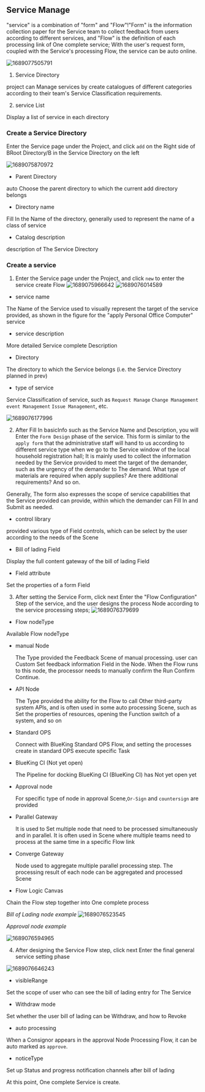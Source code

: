  ## Service Manage 

 "service" is a combination of "form" and "Flow"!"Form" is the information collection paper for the Service team to collect feedback from users according to different services, and "Flow" is the definition of each processing link of One complete service; With the user's request form, coupled with the Service's processing Flow, the service can be auto online. 

 ![1689077505791](image/project-services/1689077505791.png) 

 1. Service Directory 

   project can Manage services by create catalogues of different categories according to their team's Service Classification requirements. 

 2. service List 

   Display a list of service in each directory 

 ### Create a Service Directory 

 Enter the Service page under the Project, and click `add` on the Right side of BRoot Directory/B in the Service Directory on the left 

 ![1689075870972](../QuickStart/image/service_admin_02/1689075870972.png) 

 - Parent Directory 

  auto Choose the parent directory to which the current add directory belongs 

 - Directory name 

  Fill In the Name of the directory, generally used to represent the name of a class of service 

 - Catalog description 

  description of The Service Directory 

 ### Create a service 

 1. Enter the Service page under the Project, and click `new` to enter the service create Flow 
   ![1689075966642](../QuickStart/image/service_admin_03/1689075966642.png) 
   ![1689076014589](../QuickStart/image/service_admin_03/1689076014589.png) 

 - service name 

  The Name of the Service used to visually represent the target of the service provided, as shown in the figure for the "apply Personal Office Computer" service 

 - service description 

  More detailed Service complete Description 

 - Directory 

  The directory to which the Service belongs (i.e. the Service Directory planned in prev) 

 - type of service 

  Service Classification of service, such as `Request Manage` `Change Management` `event Management` `Issue Management`, etc. 

 ![1689076177996](../QuickStart/image/service_admin_03/1689076177996.png) 

 2. After Fill In basicInfo such as the Service Name and Description, you will Enter the `Form Design` phase of the service. This form is similar to the `apply form` that the administrative staff will hand to us according to different service type when we go to the Service window of the local household registration hall; It is mainly used to collect the information needed by the Service provided to meet the target of the demander, such as the urgency of the demander to The demand.  What type of materials are required when apply supplies?  Are there additional requirements?  And so on. 

 Generally, The form also expresses the scope of service capabilities that the Service provided can provide, within which the demander can Fill In and Submit as needed. 

 - control library 

  provided various type of Field controls, which can be select by the user according to the needs of the Scene 

 - Bill of lading Field 

  Display the full content gateway of the bill of lading Field 

 - Field attribute 

  Set the properties of a form Field 

 3. After setting the Service Form, click next Enter the "Flow Configuration" Step of the service, and the user designs the process Node according to the service processing steps; 
   ![1689076379699](../QuickStart/image/service_admin_03/1689076379699.png) 

 - Flow nodeType 

  Available Flow nodeType 

  - manual Node 

    The Type provided the Feedback Scene of manual processing. user can Custom Set feedback information Field in the Node. When the Flow runs to this node, the processor needs to manually confirm the Run Confirm Continue. 

  - API Node 

    The Type provided the ability for the Flow to call Other third-party system APIs, and is often used in some auto processing Scene, such as Set the properties of resources, opening the Function switch of a system, and so on 

  - Standard OPS 

    Connect with BlueKing Standard OPS Flow, and setting the processes create in standard OPS execute specific Task 

  - BlueKing CI (Not yet open) 

    The Pipeline for docking BlueKing CI (BlueKing CI) has Not yet open yet 

  - Approval node 

    For specific type of node in approval Scene,`Or-Sign` and `countersign` are provided 

  - Parallel Gateway 

    It is used to Set multiple node that need to be processed simultaneously and in parallel. It is often used in Scene where multiple teams need to process at the same time in a specific Flow link 

  - Converge Gateway 

    Node used to aggregate multiple parallel processing step. The processing result of each node can be aggregated and processed Scene 

 - Flow Logic Canvas 

  Chain the Flow step together into One complete process 

 _Bill of Lading node example_ 
 ![1689076523545](../QuickStart/image/service_admin_03/1689076523545.png) 

 _Approval node example_ 

 ![1689076594965](../QuickStart/image/service_admin_03/1689076594965.png) 

 4. After designing the Service Flow step, click next Enter the final general service setting phase 

 ![1689076646243](../QuickStart/image/service_admin_03/1689076646243.png) 

 - visibleRange 

  Set the scope of user who can see the bill of lading entry for The Service 

 - Withdraw mode 

  Set whether the user bill of lading can be Withdraw, and how to Revoke 

 - auto processing 

  When a Consignor appears in the approval Node Processing Flow, it can be auto marked as `approve`. 

 - noticeType 

  Set up Status and progress notification channels after bill of lading 

 At this point, One complete Service is create. 